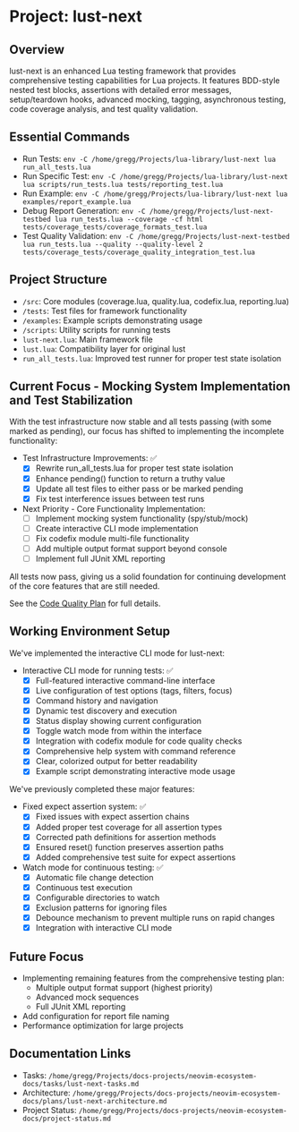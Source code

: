 
# Project: lust-next

## Overview

lust-next is an enhanced Lua testing framework that provides comprehensive testing capabilities for Lua projects. It features BDD-style nested test blocks, assertions with detailed error messages, setup/teardown hooks, advanced mocking, tagging, asynchronous testing, code coverage analysis, and test quality validation.

## Essential Commands

- Run Tests: `env -C /home/gregg/Projects/lua-library/lust-next lua run_all_tests.lua`
- Run Specific Test: `env -C /home/gregg/Projects/lua-library/lust-next lua scripts/run_tests.lua tests/reporting_test.lua`
- Run Example: `env -C /home/gregg/Projects/lua-library/lust-next lua examples/report_example.lua`
- Debug Report Generation: `env -C /home/gregg/Projects/lust-next-testbed lua run_tests.lua --coverage -cf html tests/coverage_tests/coverage_formats_test.lua`
- Test Quality Validation: `env -C /home/gregg/Projects/lust-next-testbed lua run_tests.lua --quality --quality-level 2 tests/coverage_tests/coverage_quality_integration_test.lua`

## Project Structure

- `/src`: Core modules (coverage.lua, quality.lua, codefix.lua, reporting.lua)
- `/tests`: Test files for framework functionality
- `/examples`: Example scripts demonstrating usage
- `/scripts`: Utility scripts for running tests
- `lust-next.lua`: Main framework file
- `lust.lua`: Compatibility layer for original lust
- `run_all_tests.lua`: Improved test runner for proper test state isolation

## Current Focus - Mocking System Implementation and Test Stabilization

With the test infrastructure now stable and all tests passing (with some marked as pending), our focus has shifted to implementing the incomplete functionality:

- Test Infrastructure Improvements: ✅
  - [x] Rewrite run_all_tests.lua for proper test state isolation
  - [x] Enhance pending() function to return a truthy value
  - [x] Update all test files to either pass or be marked pending
  - [x] Fix test interference issues between test runs

- Next Priority - Core Functionality Implementation:
  - [ ] Implement mocking system functionality (spy/stub/mock)
  - [ ] Create interactive CLI mode implementation
  - [ ] Fix codefix module multi-file functionality
  - [ ] Add multiple output format support beyond console
  - [ ] Implement full JUnit XML reporting

All tests now pass, giving us a solid foundation for continuing development of the core features that are still needed.

See the [Code Quality Plan](/home/gregg/Projects/lua-library/hooks-util/docs/CODE_QUALITY_PLAN.md) for full details.

## Working Environment Setup

We've implemented the interactive CLI mode for lust-next:

- Interactive CLI mode for running tests: ✅
  - [x] Full-featured interactive command-line interface
  - [x] Live configuration of test options (tags, filters, focus)
  - [x] Command history and navigation
  - [x] Dynamic test discovery and execution
  - [x] Status display showing current configuration
  - [x] Toggle watch mode from within the interface
  - [x] Integration with codefix module for code quality checks
  - [x] Comprehensive help system with command reference
  - [x] Clear, colorized output for better readability
  - [x] Example script demonstrating interactive mode usage

We've previously completed these major features:

- Fixed expect assertion system: ✅
  - [x] Fixed issues with expect assertion chains
  - [x] Added proper test coverage for all assertion types
  - [x] Corrected path definitions for assertion methods
  - [x] Ensured reset() function preserves assertion paths
  - [x] Added comprehensive test suite for expect assertions

- Watch mode for continuous testing: ✅
  - [x] Automatic file change detection
  - [x] Continuous test execution
  - [x] Configurable directories to watch
  - [x] Exclusion patterns for ignoring files
  - [x] Debounce mechanism to prevent multiple runs on rapid changes
  - [x] Integration with interactive CLI mode

## Future Focus

- Implementing remaining features from the comprehensive testing plan:
  - Multiple output format support (highest priority)
  - Advanced mock sequences
  - Full JUnit XML reporting
- Add configuration for report file naming
- Performance optimization for large projects

## Documentation Links

- Tasks: `/home/gregg/Projects/docs-projects/neovim-ecosystem-docs/tasks/lust-next-tasks.md`
- Architecture: `/home/gregg/Projects/docs-projects/neovim-ecosystem-docs/plans/lust-next-architecture.md`
- Project Status: `/home/gregg/Projects/docs-projects/neovim-ecosystem-docs/project-status.md`
